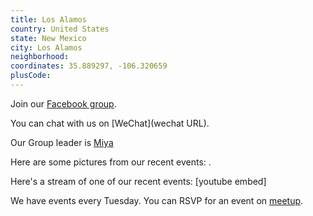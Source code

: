 ```yaml
---
title: Los Alamos
country: United States
state: New Mexico
city: Los Alamos
neighborhood: 
coordinates: 35.889297, -106.320659
plusCode:
---
```

Join our [Facebook group](https://www.facebook.com/groups/free.code.camp.los.alamos.nm).

You can chat with us on [WeChat](wechat URL).

Our Group leader is [Miya](freecodecamp.org/miya)

Here are some pictures from our recent events:
![]().

Here's a stream of one of our recent events:
[youtube embed]

We have events every Tuesday. You can RSVP for an event on [meetup](meetupurl).

